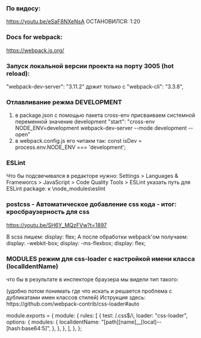 ### По видосу:
https://youtu.be/eSaF8NXeNsA ОСТАНОВИЛСЯ: 1:20

### Docs for webpack:
https://webpack.js.org/

### Запуск локальной версии проекта на порту 3005 (hot reload):
"webpack-dev-server": "3.11.2" држит только с "webpack-cli": "3.3.8",

### Отлавливание режма DEVELOPMENT
1) в package.json с помощью пакета cross-env присваиваем системной переменной значение development
"start": "cross-env NODE_ENV=development webpack-dev-server --mode development --open"
2) в webpack.config.js его читакм так:
const isDev = process.env.NODE_ENV === 'development';

### ESLint
Что бы подсвечивался в редакторе нужно:
Settings > Languages & Frameworcs > JavaScript > Code Quality Tools > ESLint
указать путь для ESLint package: к \node_modules\eslint



### postcss - Автоматическое добавление css кода - итог: кросбраузерность для css
https://youtu.be/SH6Y_MQzFVw?t=1897

В scss пишем:
        display: flex;
А после обработки webpack'ом получаем:
        display: -webkit-box;
        display: -ms-flexbox;
        display: flex;


### MODULES режим для css-loader c настройкой имени класса (localIdentName)
что бы в результате в инспекторе браузера мы видели тип такого:
<div class="evganScssFile__card___1WRni">
(удобно потом понимать где что искать и решается проблема с дубликатами имен классов стилей)
Иструкция здесь: https://github.com/webpack-contrib/css-loader#auto
 
 
 module.exports = {
   module: {
     rules: [
       {
         test: /\.css$/i,
         loader: "css-loader",
         options: {
           modules: {
             localIdentName: "[path][name]__[local]--[hash:base64:5]",
           },
         },
       },
     ],
   },
 };

    

